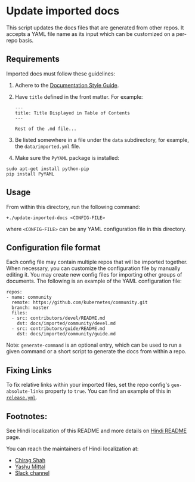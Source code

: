 
# Update imported docs

This script updates the docs files that are generated from other repos.
It accepts a YAML file name as its input which can be customized on a per-repo
basis.

## Requirements

Imported docs must follow these guidelines:

1. Adhere to the [Documentation Style Guide](/docs/home/contribute/style-guide/).

1. Have `title` defined in the front matter. For example:

    ```
    ---
    title: Title Displayed in Table of Contents
    ---

    Rest of the .md file...
    ```
1. Be listed somewhere in a file under the `data` subdirectory, for example,
   the `data/imported.yml` file.

1. Make sure the `PyYAML` package is installed:

```
sudo apt-get install python-pip
pip install PyYAML
```

## Usage

From within this directory, run the following command:

```
+./update-imported-docs <CONFIG-FILE>
```

where `<CONFIG-FILE>` can be any YAML configuration file in this directory.

## Configuration file format

Each config file may contain multiple repos that will be imported together.
When necessary, you can customize the configuration file by manually editing
it. You may create new config files for importing other groups of documents.
The following is an example of the YAML configuration file:

```
repos:
- name: community
  remote: https://github.com/kubernetes/community.git
  branch: master
  files:
  - src: contributors/devel/README.md
    dst: docs/imported/community/devel.md
  - src: contributors/guide/README.md
    dst: docs/imported/community/guide.md
```

Note: `generate-command` is an optional entry, which can be used to run a
given command or a short script to generate the docs from within a repo.

## Fixing Links

To fix relative links within your imported files, set the repo config's
`gen-absolute-links` property to `true`. You can find an example of this in
[`release.yml`](release.yml).


## Footnotes: 
See Hindi localization of this README and more details on [Hindi README](https://github.com/kubernetes/website/blob/master/update-imported-docs/README-hi.md) page.

You can reach the maintainers of Hindi localization at:
   - [Chirag Shah](https://github.com/avidLearnerInProgress)
   - [Yashu Mittal](https://github.com/mittalyashu)
   - [Slack channel](https://kubernetes.slack.com/messages/kubernetes-docs-hi)